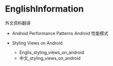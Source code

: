 # EnglishInformation
外文资料翻译

- Android Performance Patterns Android 性能模式

- Styling Views on Android

	- Englis_styling_views_on_android		
	- 中文_styling_views_on_android